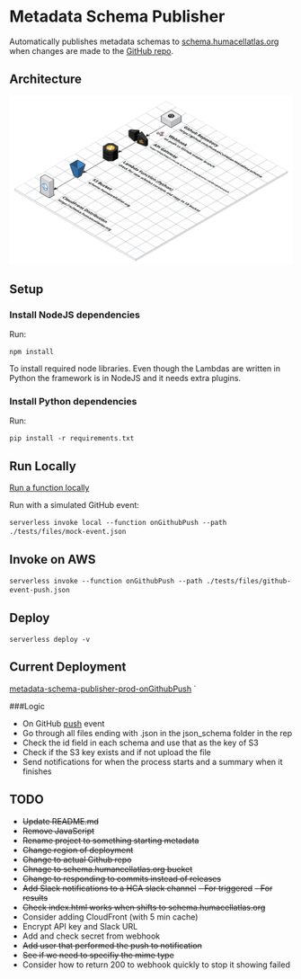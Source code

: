 # Metadata Schema Publisher

Automatically publishes metadata schemas to [schema.humacellatlas.org](https://schema.humancellatlas.org) when changes are made to the [GitHub repo](https://github.com/HumanCellAtlas/metadata-schema).

## Architecture
![Architecture of schema.humancellatlas.org metadata publisher](schema.humancellatlas.org.png)

## Setup

### Install NodeJS dependencies
Run:
```
npm install
```
To install required node libraries. Even though the Lambdas are written in Python the framework is in NodeJS and it needs extra plugins.

### Install Python dependencies
Run:
```
pip install -r requirements.txt
```

## Run Locally

[Run a function locally](https://serverless.com/framework/docs/providers/aws/cli-reference/invoke-local/#)

Run with a simulated GitHub event:

```
serverless invoke local --function onGithubPush --path ./tests/files/mock-event.json
```

## Invoke on AWS
```
serverless invoke --function onGithubPush --path ./tests/files/github-event-push.json

```
## Deploy
```
serverless deploy -v
```

## Current Deployment

[metadata-schema-publisher-prod-onGithubPush](https://console.aws.amazon.com/lambda/home?region=us-east-1#/functions/metadata-schema-publisher-prod-onGithubPush?tab=graph)
`

###Logic

- On GitHub [push](https://developer.github.com/v3/activity/events/types/#pushevent) event
- Go through all files ending with .json in the json_schema folder in the rep
- Check the id field in each schema and use that as the key of S3
- Check if the S3 key exists and if not upload the file
- Send notifications for when the process starts and a summary when it finishes


## TODO
- ~~Update README.md~~
- ~~Remove JavaScript~~
- ~~Rename project to something starting metadata~~
- ~~Change region of deployment~~
- ~~Change to actual Github repo~~
- ~~Chnage to schema.humancellatlas.org bucket~~
- ~~Change to responding to commits instead of releases~~
- ~~Add Slack notifications to a HCA slack channel~~
  ~~- For triggered~~
  ~~- For results~~
- ~~Check index.html works when shifts to schema.humacellatlas.org~~
- Consider adding CloudFront (with 5 min cache)
- Encrypt API key and Slack URL
- Add and check secret from webhook
- ~~Add user that performed the push to notification~~
- ~~See if we need to specifiy the mime type~~
- Consider how to return 200 to webhook quickly to stop it showing failed

    
